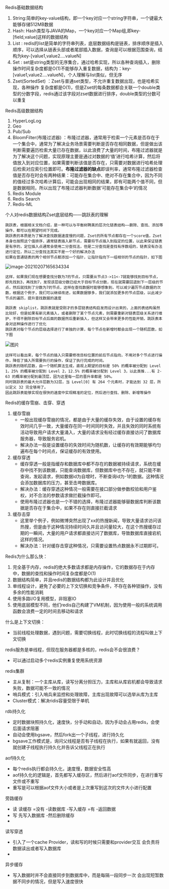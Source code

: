 Redis基础数据结构

1. String:简单的key-value结构，即一个key对应一个string字符串，一个键最大能够存储512MB数据
2. Hash: Hash类型与JAVA的Map，一个key对应一个Map组,即key-[field,value]这样的数据结构
3. List : redis的list是简单的字符串列表，底层数据结构是链表，排序顺序是插入顺序，可以选择从链表头部或者尾部插入数据，查询是可以根据范围查询，结构为key-[value1,value2....valueN]
4. Set :  set是string类型的无序集合，通过哈希实现，所以各种查询插入，删除操作时间复杂度都是O(1)不能够存入重复数据，结构为：key-[value1,value2....valueN]，个人理解与list类似，但无序
5. Zset(SortedSet) ：Zset与普通set类型，不允许重复数据出现，也是哈希实现，各种操作 复杂度都是O(1)，但是Zset的每条数据都会关联一个double类型的分数字段，redis通过该字段对zset数据进行排序，double类型的分数可以重复

Redis高级数据结构

1. HyperLogLog
2. Geo
3. Pub/Sub
4. BloomFilter(布隆过滤器) ：布隆过滤器，通常用于检索一个元素是否存在于一个集合中，通常为了解决业务场景需要判断是否存在相同数据，但是做出该判断需要遍历检索大量已存在数据，以此浪费了大量的时间，布隆过滤器就是为了解决这个问题，实现原理主要是通过对数据的‘值’进行哈希计算，然后将值放入到对应位置，如果需要判断该值是否存在，只需要对数据进行哈希处理后检索对应索引位置即可。**布隆过滤器的缺点**即误判率，通常布隆过滤器检查值是否存在时会有两种结果：可能存在集合中、绝对不存在集合中，因为不同的值经过多次哈希计算后，可能会出现相同的结果，即有可能两个值不同，但是数据相同，所以出现了布隆过滤器判断数据‘可能存在集合中‘的情况
5. Redis Module
6. Redis Search
7. Redis-ML

个人对redis数据结构Zset底层结构——跳跃表的理解

```
跳跃表，根据相关文档介绍，是一种可以与平衡树聘美的层次化链表结构——删除、查找、添加等操作，都可以在期望时间下完成。
跳跃表的本质是为了解决查找数据速度慢的问题，Zset的所有节点都存在一个score值，Zset本身也按照这个值排序，通常链表插入新节点，需要将节点插入到指定的位置，以此来保证链表是有序的，定位插入点通常会使用二分查找法，但是二分查找是查找有序数组的，链表没有办法进行定位，所以二分查找法其实不是一个好的解决办法
如果在普通链表的两个相邻节点都添加一个指针，让指针指向下一组相邻的节点的指针，如下图
```

![image-20210207165634334](C:\Users\p\AppData\Roaming\Typora\typora-user-images\image-20210207165634334.png)

```
这样，如果我们现在想要查找分数为7的节点，只需要从节点3->11<-7就能够找到目标节点，即先找到3，再找到7，发现该层级分数已经大于目标节点分数，现在就需要回退到下一层级的节点，然后就找到了分数为7的节点，这样在查找数据时能够想象到，可以减少遍历节点数据的次数，根据这个例子，我们可以继续改进，如果数据够多，我们就添加更多的节点层级，以此减少节点的遍历，提升查找数据的速度
```

```
跳跃表 skiplist，跳跃表就是受刚才的多层链表结构启发而设计出来的，上面的表结构虽然比较好，但是如果有新元素插入，或者删除了某个节点元素，则需要重新对链表层级关系进行维护，不得不删除目标节点后面的数据然后重新插入，但这样又会带来更多的性能开销，跳跃表本身对这种操作进行了优化
跳跃表对每个节点的层级选择进行了单独的计算，每个节点在新增时都会出现一个随机层数，如下图
```

![图片](https://mmbiz.qpic.cn/mmbiz_png/ia1kbU3RS1H5ZLiaicqeR9mzkQuQLwvtFfQ5qUqf8c0vC3bfbc710Tz6iadcOlDYb39pApOUP9pCaUDQtuicUn9Jibvg/640?wx_fmt=png&tp=webp&wxfrom=5&wx_lazy=1&wx_co=1)

```
这样可以看出来，每个节点的插入只需要修改目标位置的前后节点指向，不用对多个节点进行操作，降低了插入所需要执行的操作，保证了执行完成的时间。
跳跃表的随机层数，由一个随机算法生成，直观上期望的目标是 50% 的概率被分配到 Level 1，25% 的概率被分配到 Level 2，12.5% 的概率被分配到 Level 3，以此类推...有 2-63 的概率被分配到最顶层，因为这里每一层的晋升率都是 50%。
同时跳跃表的最大允许层数为32层，当 Level[0] 有 264 个元素时，才能达到 32 层，所以定义 32 完全够用了。
因此跳跃表能够实现在很快的速度中实现精准的定位，然后进行查找、删除、新增等操作
```

Redis的缓存雪崩、击穿、穿透

1. 缓存雪崩
   - 一般出现缓存雪崩的情况，都是由于大量的缓存失效，由于设置的缓存有效时间几乎一致，大量缓存在同一时间同时失效，并且失效的同时系统有活动导致用户请求大量涌入，大量的请求没有经过缓存直接访问了数据库服务器，导致服务宕机。
   - 解决办法一般是设置缓存的失效时间为随机数，让缓存的有效期能够均匀遍布在每个时间点，保证缓存的有效使用。
2. 缓存穿透
   - 缓存穿透一般是指缓存和数据库中都不存在的数据被持续请求，系统在缓存中找不到该数据，只能查询数据库，但数据库中也不存在，就只能不断查询，发起请求，例如数据id为自增时，不断查询id为-1的数据。这种情况会添加数据库的压力，甚至击垮数据库。
   - 解决办法：缓存穿透这种情况一般需要在接口部分做参数校验和用户鉴权，对不合法的参数请求做拦截操作即可。
   - 使用布隆过滤器也是一个不错的选择，布隆过滤器能够替数据库判断该数据是否存在于集合中，如果不存在则直接拦截请求
3. 缓存击穿
   - 这里举个例子，例如微博突然出现了xx的热搜新闻，导致大量请求访问该热搜，但是由于这种情况持续时间久并且访问量较大，在这个热搜缓存过期的一瞬间，大量的用户请求都直接访问了数据库，导致数据库直接宕机这样的情况。
   - 解决办法：针对缓存击穿这种情况，只需要设置热点数据永不过期即可。

Redis为什么那么快：

1. 完全基于内存，redis的绝大多数请求都是内存操作，它的数据存在于内存中，数据的查找和操作时间复杂度都是O(1)
2. 数据结构简单，并且redis的数据结构都为此设计并且优化
3. 单线程设计，避免了必要的上下文切换和竞争条件，不存在各种锁操作，没有多余的性能消耗
4. 使用多路I/O复用模型，非阻塞IO
5. 使用底层模型不同，他们redis自己构建了VM机制，因为使用一般的系统调用函数会浪费一定的时间去移动和请求

什么是上下文切换：

- 当前线程处理数据，遇到问题，需要切换线程，此时切换线程的流程叫做上下文切换

redis服务是单线程，但现在服务器都是多核的，redis会不会很浪费？

- 可以通过启动多个redis实例重复使用系统资源

redis集群
- 主从复制：一个主库从库，读写分离分担压力，主库和从库宕机都会导致请求失败，数据可能不一致的情况
- 哨兵模式：引入哨兵来监控和处理故障，主库出现故障可以选举从库为主库
- Cluster模式：解决ridis容量受限于单机

rdb持久化
- 定时数据块照持久化，速度快，分手动和自动，因为手动会占用redis，会使后面请求阻塞
- 自动会使用bgsave，然后fork出一个子线程，进行持久化
- bgsave工作模式是，询问父线程是否有子线程在执行，如果有就返回，没有就创建子线程执行持久化并告诉父线程正在执行
	
aof持久化
- 每个redis执行都会持久化，速度慢，数据安全性高
- aof持久化的逻辑是，首先都写入缓存区，然后进行aof文件同步，在进行重写文件或不重写
- 重写是可以根据aof文件大小或者是上次重写到这次的文件大小进行配置

旁路缓存
- 读	读缓存 =没有 -读数据库 -写入缓存 =有 -返回数据
- 写 先写入数据库 -然后删除缓存
- 
读写穿透 
- 引入了一个cache Provider，读和写的时候只需要和provider交互 会负责将数据读出或者写入数据库
- 
异步缓存
- 写入数据时并不会直接同步到数据库中，而是每隔一段同步一次 会出现短暂数据不同步的情况，但是写入速度很快


